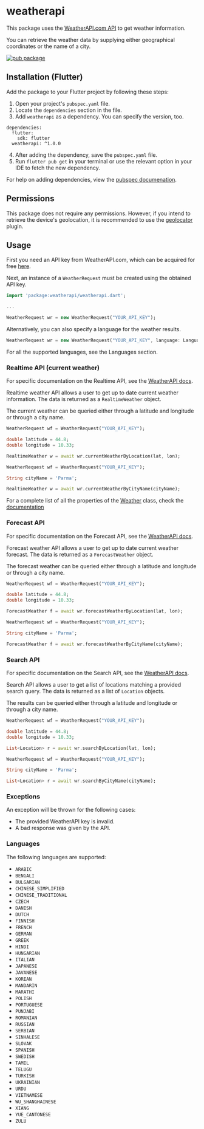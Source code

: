# weatherapi

This package uses the [WeatherAPI.com API](https://www.weatherapi.com/) to get weather information.

You can retrieve the weather data by supplying either geographical coordinates or the name of a city.

[![pub package](https://img.shields.io/pub/v/weatherapi.svg)](https://pub.dartlang.org/packages/weatherapi)

## Installation (Flutter)

Add the package to your Flutter project by following these steps:
1. Open your project's `pubspec.yaml` file.
2. Locate the `dependencies` section in the file.
3. Add `weatherapi` as a dependency. You can specify the version, too.
```
dependencies:
  flutter:
    sdk: flutter
  weatherapi: ^1.0.0
```
4. After adding the dependency, save the `pubspec.yaml` file.
5. Run `flutter pub get` in your terminal or use the relevant option in your IDE to fetch the new dependency.

For help on adding dependencies, view the [pubspec documenation](https://flutter.io/using-packages/).

## Permissions

This package does not require any permissions. However, if you intend to retrieve the device's geolocation, it is recommended to use the [geolocator](https://pub.dev/packages/geolocator) plugin.

## Usage

First you need an API key from WeatherAPI.com, which can be acquired for free [here](https://www.weatherapi.com/signup.aspx/).

Next, an instance of a `WeatherRequest` must be created using the obtained API key.

```dart
import 'package:weatherapi/weatherapi.dart';

...

WeatherRequest wr = new WeatherRequest("YOUR_API_KEY");
```

Alternatively, you can also specify a language for the weather results.

```dart
WeatherRequest wr = new WeatherRequest("YOUR_API_KEY", language: Language.ITALIAN);
```

For all the supported languages, see the Languages section.

### Realtime API (current weather)

For specific documentation on the Realtime API, see the [WeatherAPI docs](https://www.weatherapi.com/docs/).

Realtime weather API allows a user to get up to date current weather information. The data is returned as a `RealtimeWeather` object.

The current weather can be queried either through a latitude and longitude or through a city name.

```dart
WeatherRequest wf = WeatherRequest("YOUR_API_KEY");

double latitude = 44.8;
double longitude = 10.33;

RealtimeWeather w = await wr.currentWeatherByLocation(lat, lon);
```

```dart
WeatherRequest wf = WeatherRequest("YOUR_API_KEY");

String cityName = 'Parma';

RealtimeWeather w = await wr.currentWeatherByCityName(cityName);
```

For a complete list of all the properties of the [Weather](https://pub.dartlang.org/documentation/weather/latest/weather/Weather-class.html) class, check the [documentation](https://pub.dartlang.org/documentation/weather/latest/weather/Weather-class.html)

### Forecast API

For specific documentation on the Forecast API, see the [WeatherAPI docs](https://www.weatherapi.com/docs/).

Forecast weather API allows a user to get up to date current weather forecast. The data is returned as a `ForecastWeather` object.

The forecast weather can be queried either through a latitude and longitude or through a city name.

```dart
WeatherRequest wf = WeatherRequest("YOUR_API_KEY");

double latitude = 44.8;
double longitude = 10.33;

ForecastWeather f = await wr.forecastWeatherByLocation(lat, lon);
```

```dart
WeatherRequest wf = WeatherRequest("YOUR_API_KEY");

String cityName = 'Parma';

ForecastWeather f = await wr.forecastWeatherByCityName(cityName);
```

### Search API

For specific documentation on the Search API, see the [WeatherAPI docs](https://www.weatherapi.com/docs/).

Search API allows a user to get a list of locations matching a provided search query. The data is returned as a list of `Location` objects.

The results can be queried either through a latitude and longitude or through a city name.

```dart
WeatherRequest wf = WeatherRequest("YOUR_API_KEY");

double latitude = 44.8;
double longitude = 10.33;

List<Location> r = await wr.searchByLocation(lat, lon);
```

```dart
WeatherRequest wf = WeatherRequest("YOUR_API_KEY");

String cityName = 'Parma';

List<Location> r = await wr.searchByCityName(cityName);
```

### Exceptions

An exception will be thrown for the following cases:

* The provided WeatherAPI key is invalid.
* A bad response was given by the API.

### Languages

The following languages are supported:

* `ARABIC`
* `BENGALI`
* `BULGARIAN`
* `CHINESE_SIMPLIFIED`
* `CHINESE_TRADITIONAL`
* `CZECH`
* `DANISH`
* `DUTCH`
* `FINNISH`
* `FRENCH`
* `GERMAN`
* `GREEK`
* `HINDI`
* `HUNGARIAN`
* `ITALIAN`
* `JAPANESE`
* `JAVANESE`
* `KOREAN`
* `MANDARIN`
* `MARATHI`
* `POLISH`
* `PORTUGUESE`
* `PUNJABI`
* `ROMANIAN`
* `RUSSIAN`
* `SERBIAN`
* `SINHALESE`
* `SLOVAK`
* `SPANISH`
* `SWEDISH`
* `TAMIL`
* `TELUGU`
* `TURKISH`
* `UKRAINIAN`
* `URDU`
* `VIETNAMESE`
* `WU_SHANGHAINESE`
* `XIANG`
* `YUE_CANTONESE`
* `ZULU`
